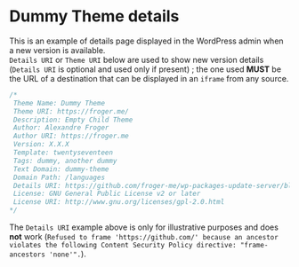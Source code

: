 # Dummy Theme details

This is an example of details page displayed in the WordPress admin when a new version is available.  
`Details URI` or `Theme URI` below are used to show new version details (`Details URI` is optional and used only if present) ; the one used **MUST** be the URL of a destination that can be displayed in an `iframe` from any source.

```php
/*
 Theme Name: Dummy Theme
 Theme URI: https://froger.me/
 Description: Empty Child Theme
 Author: Alexandre Froger
 Author URI: https://froger.me
 Version: X.X.X
 Template: twentyseventeen
 Tags: dummy, another dummy
 Text Domain: dummy-theme
 Domain Path: /languages
 Details URI: https://github.com/froger-me/wp-packages-update-server/blob/master/integration/assets/dummy-theme-details.md
 License: GNU General Public License v2 or later
 License URI: http://www.gnu.org/licenses/gpl-2.0.html
*/
```

The  `Details URI` example above is only for illustrative purposes and does **not** work (`Refused to frame 'https://github.com/' because an ancestor violates the following Content Security Policy directive: "frame-ancestors 'none'".`).